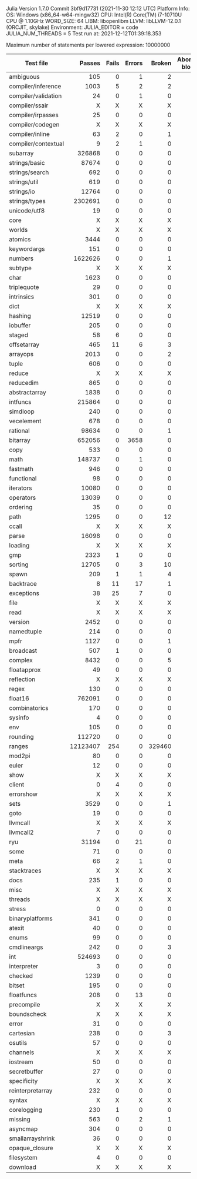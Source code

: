 Julia Version 1.7.0
Commit 3bf9d17731 (2021-11-30 12:12 UTC)
Platform Info:
  OS: Windows (x86_64-w64-mingw32)
  CPU: Intel(R) Core(TM) i7-10710U CPU @ 1.10GHz
  WORD_SIZE: 64
  LIBM: libopenlibm
  LLVM: libLLVM-12.0.1 (ORCJIT, skylake)
Environment:
  JULIA_EDITOR = code
  JULIA_NUM_THREADS = 5
Test run at: 2021-12-12T01:39:18.353

Maximum number of statements per lowered expression: 10000000

| Test file | Passes | Fails | Errors | Broken | Aborted blocks |
| --------- | ------:| -----:| ------:| ------:| --------------:|
| ambiguous | 105 | 0 | 1 | 2 | 14 |
| compiler/inference | 1003 | 5 | 2 | 2 | 3 |
| compiler/validation | 24 | 0 | 1 | 0 | 0 |
| compiler/ssair | X | X | X | X | X |
| compiler/irpasses | 25 | 0 | 0 | 0 | 1 |
| compiler/codegen | X | X | X | X | X |
| compiler/inline | 63 | 2 | 0 | 1 | 0 |
| compiler/contextual | 9 | 2 | 1 | 0 | 0 |
| subarray | 326868 | 0 | 0 | 0 | 2 |
| strings/basic | 87674 | 0 | 0 | 0 | 2 |
| strings/search | 692 | 0 | 0 | 0 | 0 |
| strings/util | 619 | 0 | 0 | 0 | 0 |
| strings/io | 12764 | 0 | 0 | 0 | 1 |
| strings/types | 2302691 | 0 | 0 | 0 | 2 |
| unicode/utf8 | 19 | 0 | 0 | 0 | 0 |
| core | X | X | X | X | X |
| worlds | X | X | X | X | X |
| atomics | 3444 | 0 | 0 | 0 | 0 |
| keywordargs | 151 | 0 | 0 | 0 | 0 |
| numbers | 1622626 | 0 | 0 | 1 | 8 |
| subtype | X | X | X | X | X |
| char | 1623 | 0 | 0 | 0 | 0 |
| triplequote | 29 | 0 | 0 | 0 | 0 |
| intrinsics | 301 | 0 | 0 | 0 | 0 |
| dict | X | X | X | X | X |
| hashing | 12519 | 0 | 0 | 0 | 1 |
| iobuffer | 205 | 0 | 0 | 0 | 0 |
| staged | 58 | 6 | 0 | 0 | 0 |
| offsetarray | 465 | 11 | 6 | 3 | 1 |
| arrayops | 2013 | 0 | 0 | 2 | 3 |
| tuple | 606 | 0 | 0 | 0 | 0 |
| reduce | X | X | X | X | X |
| reducedim | 865 | 0 | 0 | 0 | 1 |
| abstractarray | 1838 | 0 | 0 | 0 | 3 |
| intfuncs | 215864 | 0 | 0 | 0 | 1 |
| simdloop | 240 | 0 | 0 | 0 | 0 |
| vecelement | 678 | 0 | 0 | 0 | 0 |
| rational | 98634 | 0 | 0 | 1 | 1 |
| bitarray | 652056 | 0 | 3658 | 0 | 14 |
| copy | 533 | 0 | 0 | 0 | 0 |
| math | 148737 | 0 | 1 | 0 | 3 |
| fastmath | 946 | 0 | 0 | 0 | 0 |
| functional | 98 | 0 | 0 | 0 | 0 |
| iterators | 10080 | 0 | 0 | 0 | 2 |
| operators | 13039 | 0 | 0 | 0 | 0 |
| ordering | 35 | 0 | 0 | 0 | 0 |
| path | 1295 | 0 | 0 | 12 | 1 |
| ccall | X | X | X | X | X |
| parse | 16098 | 0 | 0 | 0 | 1 |
| loading | X | X | X | X | X |
| gmp | 2323 | 1 | 0 | 0 | 1 |
| sorting | 12705 | 0 | 3 | 10 | 4 |
| spawn | 209 | 1 | 1 | 4 | 0 |
| backtrace | 8 | 11 | 17 | 1 | 0 |
| exceptions | 38 | 25 | 7 | 0 | 0 |
| file | X | X | X | X | X |
| read | X | X | X | X | X |
| version | 2452 | 0 | 0 | 0 | 0 |
| namedtuple | 214 | 0 | 0 | 0 | 0 |
| mpfr | 1127 | 0 | 0 | 1 | 0 |
| broadcast | 507 | 1 | 0 | 0 | 2 |
| complex | 8432 | 0 | 0 | 5 | 1 |
| floatapprox | 49 | 0 | 0 | 0 | 0 |
| reflection | X | X | X | X | X |
| regex | 130 | 0 | 0 | 0 | 0 |
| float16 | 762091 | 0 | 0 | 0 | 1 |
| combinatorics | 170 | 0 | 0 | 0 | 0 |
| sysinfo | 4 | 0 | 0 | 0 | 0 |
| env | 105 | 0 | 0 | 0 | 0 |
| rounding | 112720 | 0 | 0 | 0 | 1 |
| ranges | 12123407 | 254 | 0 | 329460 | 4 |
| mod2pi | 80 | 0 | 0 | 0 | 0 |
| euler | 12 | 0 | 0 | 0 | 2 |
| show | X | X | X | X | X |
| client | 0 | 4 | 0 | 0 | 0 |
| errorshow | X | X | X | X | X |
| sets | 3529 | 0 | 0 | 1 | 1 |
| goto | 19 | 0 | 0 | 0 | 0 |
| llvmcall | X | X | X | X | X |
| llvmcall2 | 7 | 0 | 0 | 0 | 0 |
| ryu | 31194 | 0 | 21 | 0 | 1 |
| some | 71 | 0 | 0 | 0 | 0 |
| meta | 66 | 2 | 1 | 0 | 0 |
| stacktraces | X | X | X | X | X |
| docs | 235 | 1 | 0 | 0 | 2 |
| misc | X | X | X | X | X |
| threads | X | X | X | X | X |
| stress | 0 | 0 | 0 | 0 | 0 |
| binaryplatforms | 341 | 0 | 0 | 0 | 1 |
| atexit | 40 | 0 | 0 | 0 | 0 |
| enums | 99 | 0 | 0 | 0 | 0 |
| cmdlineargs | 242 | 0 | 0 | 3 | 0 |
| int | 524693 | 0 | 0 | 0 | 1 |
| interpreter | 3 | 0 | 0 | 0 | 0 |
| checked | 1239 | 0 | 0 | 0 | 0 |
| bitset | 195 | 0 | 0 | 0 | 0 |
| floatfuncs | 208 | 0 | 13 | 0 | 2 |
| precompile | X | X | X | X | X |
| boundscheck | X | X | X | X | X |
| error | 31 | 0 | 0 | 0 | 0 |
| cartesian | 238 | 0 | 0 | 3 | 0 |
| osutils | 57 | 0 | 0 | 0 | 0 |
| channels | X | X | X | X | X |
| iostream | 50 | 0 | 0 | 0 | 0 |
| secretbuffer | 27 | 0 | 0 | 0 | 0 |
| specificity | X | X | X | X | X |
| reinterpretarray | 232 | 0 | 0 | 0 | 0 |
| syntax | X | X | X | X | X |
| corelogging | 230 | 1 | 0 | 0 | 0 |
| missing | 563 | 0 | 2 | 1 | 1 |
| asyncmap | 304 | 0 | 0 | 0 | 0 |
| smallarrayshrink | 36 | 0 | 0 | 0 | 0 |
| opaque_closure | X | X | X | X | X |
| filesystem | 4 | 0 | 0 | 0 | 0 |
| download | X | X | X | X | X |
